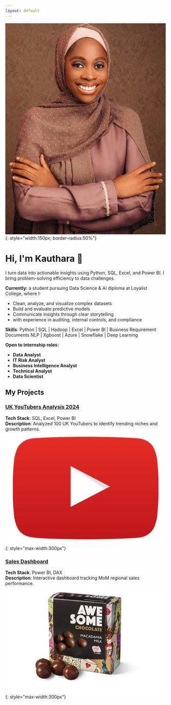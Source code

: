 ```yaml
---
layout: default
---
```


![Profile Picture](/assets/profile.jpeg){: style="width:150px; border-radius:50%"}

# Hi, I'm Kauthara 👋  

I turn  data into actionable insights using Python, SQL, Excel, and Power BI. 
I bring problem-solving efficiency to data challenges.

**Currently:** a student pursuing Data Science & AI diploma at Loyalist College, where I:
- Clean, analyze, and visualize complex datasets
- Build and evaluate predictive models
- Communicate insights through clear storytelling
- with experience in auditing, internal controls, and compliance

**Skills**: Python | SQL | Hadoop | Excel | Power BI | Business Requirement Documents
 NLP | Xgboost | Azure | Snowflake | Deep Learning


**Open to internship roles:**  
- **Data Analyst**
- **IT Risk Analyst** 
- **Business Intelligence Analyst**
- **Technical Analyst**
- **Data Scientist** 

## My Projects

### [UK YouTubers Analysis 2024](https://github.com/kauthara-yakubu/top_uk_youtubers_2024)
**Tech Stack**: SQL, Excel, Power BI  
**Description**: Analyzed 100 UK YouTubers to identify trending niches and growth patterns.  
![Thumbnail](/assets/youtubers.png){: style="max-width:300px"}

### [Sales Dashboard](https://github.com/kauthara-yakubu/sales-dashboard)
**Tech Stack**: Power BI, DAX  
**Description**: Interactive dashboard tracking MoM regional sales performance.  
![Thumbnail](/assets/sales-dash.jpg){: style="max-width:300px"}

